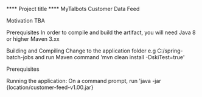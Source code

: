 **** Project title ****
MyTalbots Customer Data Feed 

Motivation
TBA

Prerequisites
In order to compile and build the artifact, you will need
Java 8 or higher
Maven 3.xx


Building and Compiling
Change to the application folder e.g C:/spring-batch-jobs and run Maven command 'mvn clean install -DskiTest=true'

Prerequisites

Running the application:
On a command prompt, run 'java -jar {location/customer-feed-v1.00.jar}